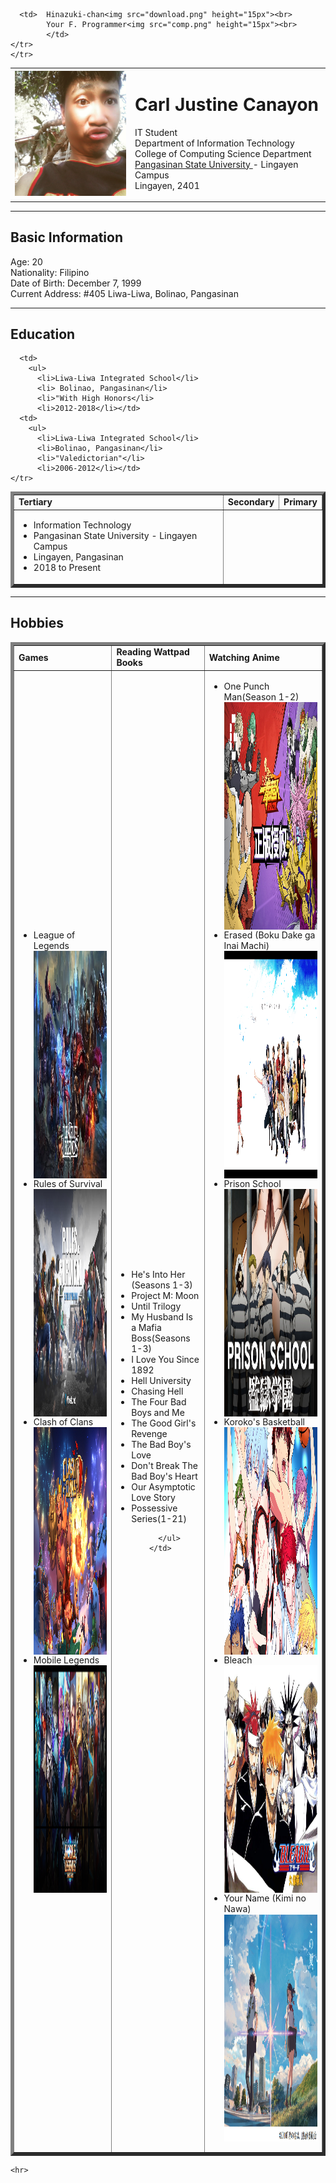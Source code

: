<!DOCTYPE html>
<html>



<head>
  <meta charset="utf-8">
  <title> First Personal Website</title>
</head>


<body>
  <style>
body {
  background-image: url(source.gif);
  background-repeat: no-repeat;
  background-attachment: fixed;
  background-size: 100% 100%;
}
</style>
  <table cellspacing="20">
    <tr>
      <td> <img src="IMG_20190601_083125_624.jpg" height="200" width="200" alt="Carl"></td> 
      <td>
        <h1> Carl Justine Canayon </h1>
        <p> IT Student <br>
          Department of Information Technology <br>
          College of Computing Science Department <br>
          <a href="https://psu.edu.ph">Pangasinan State University </a> - Lingayen Campus <br>
          Lingayen, 2401
        </p>
      </td>
    </tr>
    <tr>

      <td>  Hinazuki-chan<img src="download.png" height="15px"><br>
            Your F. Programmer<img src="comp.png" height="15px"><br>
            </td>
    </tr>
    </tr>
  </table>


  <hr>

  <h2>Basic Information</h2>

  <p>
    Age: 20 <br>
    Nationality: Filipino <br>
    Date of Birth: December 7, 1999 <br>
    Current Address: #405 Liwa-Liwa, Bolinao, Pangasinan <br>

  </p>


  <hr>

  <h2>Education</h2>
  <table border="5px" cellpadding="10">
    <tr>
      <td><b>Tertiary</b></td>
      <td><b>Secondary</b></b></td>
      <td><b>Primary</b></td>
    </tr>
    <tr>
      <td>
        <ul>
          <li>Information Technology</li>
          <li>Pangasinan State University - Lingayen Campus</li> 
          <li>Lingayen, Pangasinan</li>
          <li>2018 to Present</li>
        </ul>
      </td>
      
      <td>
        <ul>
          <li>Liwa-Liwa Integrated School</li>
          <li> Bolinao, Pangasinan</li>
          <li>"With High Honors</li>
          <li>2012-2018</li></td>
      <td>
        <ul>
          <li>Liwa-Liwa Integrated School</li>
          <li>Bolinao, Pangasinan</li>
          <li>"Valedictorian"</li>
          <li>2006-2012</li></td>
    </tr>
  </table>
  
  <hr>


<h2>Hobbies</h2>

<table border="5px"cellpadding="10">
  <tr>
   	 <td><b>Games</b></td>
   	 <td><b>Reading Wattpad Books</b></td>
	<td><b>Watching Anime<b></td>
    </tr>
  <tr>
        <td>
          <ul>
            <li>League of Legends<img src="League-of-Legends-696x364.jpg" height="364px" width="696px" align="center"></li>
            <li>Rules of Survival<img src="unnamed.jpg" height="364px" width="696px" align="center"></li>
            <li>Clash of Clans<img src="oep6jwzn1bd21.png" height="364px" width="696px" align="center"></li>
            <li>Mobile Legends<img src="unnamed.png" height="364px" width="696px" align="center"></li>
          </ul>
        </td>
        <td>
          <ul>
            <li>He's Into Her (Seasons 1-3)</li>
            <li>Project M: Moon</li>
            <li>Until Trilogy</li>
        <li>My Husband Is a Mafia Boss(Seasons 1-3)</li>
        <li>I Love You Since 1892</li>
        <li>Hell University</li>
        <li>Chasing Hell</li>
        <li>The Four Bad Boys and Me</li>
        <li>The Good Girl's Revenge</li>
        <li>The Bad Boy's Love</li>
        <li>Don't Break The Bad Boy's Heart</li>
        <li>Our Asymptotic Love Story</li>
       <li>Possessive Series(1-21)</li>
        
          </ul>
        </td>
<td>
          <ul>
         <li>One Punch Man(Season 1-2)<img src="One-Punch-Man-The-Strongest-Man-feature-image.png" height="364px" width="696px" align="center"></li>
         <li>Erased (Boku Dake ga Inai Machi)<img src="wp1976726.png" height="364px" width="696px" align="center"></li>
         <li>Prison School<img src="91-UdOYFweL._RI_.jpg" height="364px" width="696px" align="center"></li>
        <li> Koroko's Basketball<img src="feat-may-4-3.jpg" height="364px" width="696px" align="center"></li>
        <li>Bleach<img src="57c96cb20f524a0f065a01f44b0aad4852fe11ac_hq.jpg" height="364px" width="696px" align="center"></li>
        <li>Your Name (Kimi no Nawa)<img src="1daf10f8bbfb410db13ea44980fb407c.jpg" height="364px" width="696px" align="center"></li>
       </ul>
       </td>
  </tr>
  </table>


    <hr>
 

</body>

</html>
